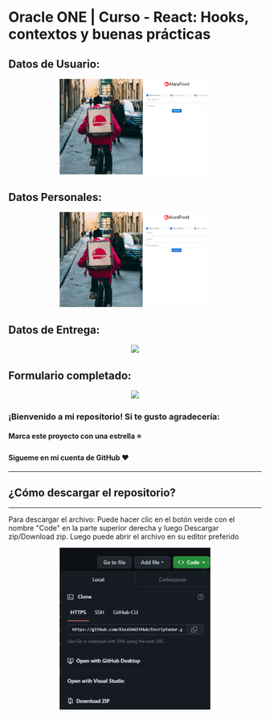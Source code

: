 # Oracle ONE | Curso - React: Hooks, contextos y buenas prácticas

## Datos de Usuario:

<p align="center" >
     <img width="300" heigth="200" src="./src/assets/img/Proyecto.png">
</p>

## Datos Personales:

<p align="center" >
     <img width="300" heigth="200" src="./src/assets/img/Proyecto2.png">
</p>

## Datos de Entrega:

<p align="center" >
     <img width="300" heigth="200" src="./src/assets/img/Proyecto3.png">
</p>

## Formulario completado:

<p align="center" >
     <img width="300" heigth="200" src="./src/assets/img/Proyecto4.png">
</p>

### ¡Bienvenido a mi repositorio! Si te gusto agradecería:

#### Marca este proyecto con una estrella ⭐
#### Sigueme en mi cuenta de GitHub ❤️
---

## ¿Cómo descargar el repositorio?
---
Para descargar el archivo: Puede hacer clic en el botón verde con el nombre "Code" en la parte superior derecha y luego Descargar zip/Download zip. Luego puede abrir el archivo en su editor preferido 

<p align="center" >
     <img width="300" heigth="200" src="./src/assets/img/Download.png">
</p>
